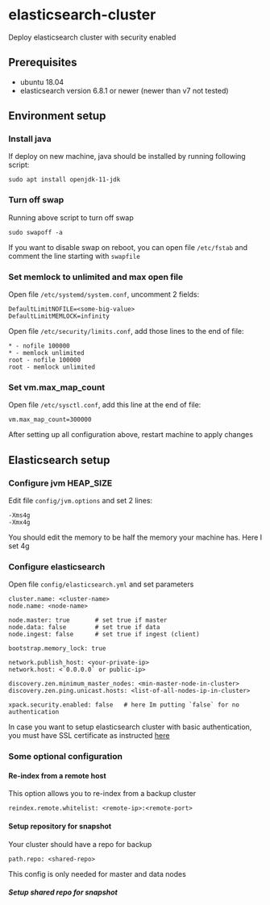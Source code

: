 # elasticsearch-cluster
Deploy elasticsearch cluster with security enabled


## Prerequisites
 - ubuntu 18.04
 - elasticsearch version 6.8.1 or newer (newer than v7 not tested)

## Environment setup

### Install java
If deploy on new machine, java should be installed by running following script:
```shell
sudo apt install openjdk-11-jdk
```
### Turn off swap
Running above script to turn off swap
```shell
sudo swapoff -a
```
If you want to disable swap on reboot, you can open file `/etc/fstab` and comment the line starting with `swapfile`

### Set memlock to unlimited and max open file
Open file `/etc/systemd/system.conf`, uncomment 2 fields:
```shell
DefaultLimitNOFILE=<some-big-value>
DefaultLimitMEMLOCK=infinity
```

Open file `/etc/security/limits.conf`, add those lines to the end of file:

```shell
* - nofile 100000
* - memlock unlimited
root - nofile 100000
root - memlock unlimited
```

### Set vm.max_map_count
Open file `/etc/sysctl.conf`, add this line at the end of file:

```shell
vm.max_map_count=300000
```

After setting up all configuration above, restart machine to apply changes

## Elasticsearch setup
### Configure jvm HEAP_SIZE
Edit file `config/jvm.options` and set 2 lines:
```shell
-Xms4g
-Xmx4g
```
You should edit the memory to be half the memory your machine has. Here I set 4g

### Configure elasticsearch
Open file `config/elasticsearch.yml` and set parameters
```shell
cluster.name: <cluster-name>
node.name: <node-name>

node.master: true		# set true if master
node.data: false		# set true if data
node.ingest: false		# set true if ingest (client)

bootstrap.memory_lock: true

network.publish_host: <your-private-ip>
network.host: <`0.0.0.0` or public-ip>

discovery.zen.minimum_master_nodes: <min-master-node-in-cluster>
discovery.zen.ping.unicast.hosts: <list-of-all-nodes-ip-in-cluster>

xpack.security.enabled: false	# here Im putting `false` for no authentication
```
In case you want to setup elasticsearch cluster with basic authentication, you must have SSL certificate as instructed [here](https://www.elastic.co/blog/elasticsearch-security-configure-tls-ssl-pki-authentication)

### Some optional configuration
#### Re-index from a remote host
This option allows you to re-index from a backup cluster
```shell
reindex.remote.whitelist: <remote-ip>:<remote-port>
```
#### Setup repository for snapshot
Your cluster should have a repo for backup
```shell
path.repo: <shared-repo>
```
This config is only needed for master and data nodes
##### Setup shared repo for snapshot